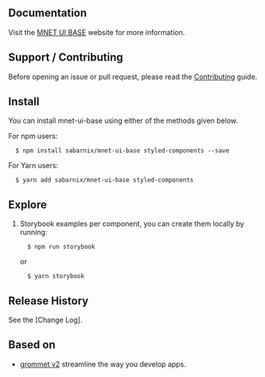 ## Documentation

Visit the [MNET UI BASE](https://mnet-ui-base.netlify.com) website for more information.

## Support / Contributing

Before opening an issue or pull request, please read the [Contributing](https://github.com/sabarnix/mnet-ui-base/blob/master/CONTRIBUTING.md) guide.

## Install

You can install mnet-ui-base using either of the methods given below.

For npm users:

```shell
  $ npm install sabarnix/mnet-ui-base styled-components --save
```

For Yarn users:

```shell
  $ yarn add sabarnix/mnet-ui-base styled-components
```

## Explore

1. Storybook examples per component, you can create them locally by running:

   ```shell
     $ npm run storybook
   ```

   or

   ```shell
     $ yarn storybook
   ```

## Release History

See the [Change Log].

## Based on

- [grommet v2](https://v2.grommet.io/) streamline the way you develop apps.
